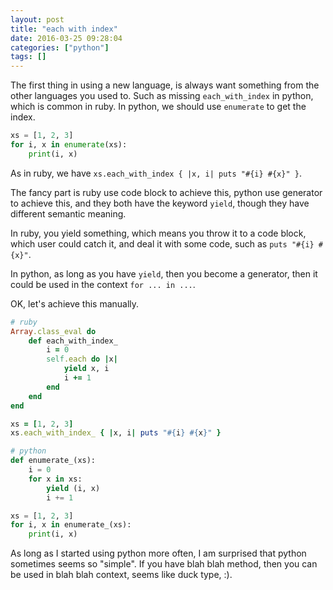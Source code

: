 ```yaml
---
layout: post
title: "each with index"
date: 2016-03-25 09:28:04
categories: ["python"]
tags: []
---
```


The first thing in using a new language, is always want something from the other
languages you used to. Such as missing `each_with_index` in python, which is common in ruby.
In python, we should use `enumerate` to get the index.

```python
xs = [1, 2, 3]
for i, x in enumerate(xs):
    print(i, x)
```

As in ruby, we have `xs.each_with_index { |x, i| puts "#{i} #{x}" }`.

The fancy part is ruby use code block to achieve this, python use generator to achieve this, and they both have the keyword `yield`, though they have different semantic meaning.

In ruby, you yield something, which means you throw it to a code block, which user could catch it, and deal it with some code, such as `puts "#{i} #{x}"`.

In python, as long as you have `yield`, then you become a generator, then it could be used in the context `for ... in ...`.

OK, let's achieve this manually.

```ruby
# ruby
Array.class_eval do
    def each_with_index_
        i = 0
        self.each do |x|
            yield x, i
            i += 1
        end
    end
end

xs = [1, 2, 3]
xs.each_with_index_ { |x, i| puts "#{i} #{x}" }
```

```python
# python
def enumerate_(xs):
    i = 0
    for x in xs:
        yield (i, x)
        i += 1

xs = [1, 2, 3]
for i, x in enumerate_(xs):
    print(i, x)
```

As long as I started using python more often, I am surprised that python
sometimes seems so "simple". If you have blah blah method, then you can be
used in blah blah context, seems like duck type, :).
